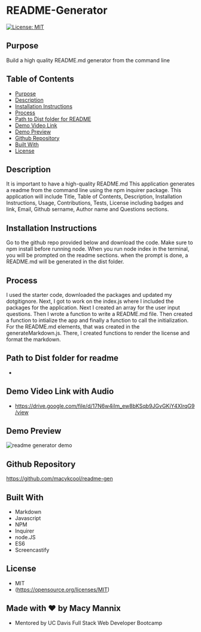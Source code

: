 # README-Generator

[![License: MIT](https://img.shields.io/badge/License-MIT-yellow.svg)](https://opensource.org/licenses/MIT)

## Purpose
Build a high quality README.md generator from the command line

## Table of Contents
- [Purpose](#purpose) 
- [Description](#description) 
- [Installation Instructions](#installation-instructions)
- [Process](#process)
- [Path to Dist folder for README](#path-to-dist-folder-for-readme)
- [Demo Video Link](#demo-video-link-with-audio)
- [Demo Preview](#demo-preview)
- [Github Repository](#github-repository)
- [Built With](#built-with)
- [License](#license)

## Description
It is important to have a high-quality README.md This application generates a readme from the command line using the npm inquirer package. This application will include Title, Table of Contents, Description, Installation Instructions, Usage, Contributions, Tests, License including badges and link, Email, Github sername, Author name and Questions sections. 

## Installation Instructions  
Go to the github repo provided below and download the code. Make sure to npm install before running node. When you run node index in the terminal, you will be prompted on the readme sections. when the prompt is done, a README.md will be generated in the dist folder.

## Process
I used the starter code, downloaded the packages and updated my dotgitignore. Next, I got to work on the index.js where I included the packages for the application. Next I created an array for the user input questions. Then I wrote a function to write a README.md file. Then created a function to intialize the app and finally a function to call the initialization. For the README.md elements, that was created in the generateMarkdown.js. There, I created functions to render the license and format the markdown.

## Path to Dist folder for readme
- 

## Demo Video Link with Audio
- https://drive.google.com/file/d/17N6w4iIm_ew8bKSqb9JGvGKiY4XIrqG9/view

## Demo Preview
![readme generator demo](./gif/cows.gif)

## Github Repository
https://github.com/macykcool/readme-gen

## Built With
- Markdown
- Javascript
- NPM 
- Inquirer
- node.JS
- ES6
- Screencastify

## License
- MIT
- (https://opensource.org/licenses/MIT)

## Made with ❤️️ by Macy Mannix
- Mentored by UC Davis Full Stack Web Developer Bootcamp